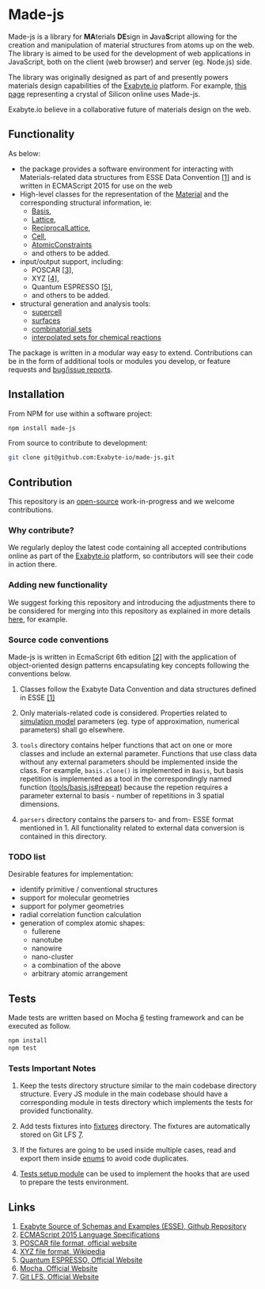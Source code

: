 # Made-js

Made-js is a library for **MA**terials **DE**sign in **J**ava**S**cript allowing for the creation and manipulation of material structures from atoms up on the web. The library is aimed to be used for the development of web applications in JavaScript, both on the client (web browser) and server (eg. Node.js) side.

The library was originally designed as part of and presently powers materials design capabilities of the [Exabyte.io](https://exabyte.io) platform. For example, [this page](https://platform.exabyte.io/demo/materials/n3HSzCmyoctgJFGGE) representing a crystal of Silicon online uses Made-js.

Exabyte.io believe in a collaborative future of materials design on the web.

## Functionality

As below:

- the package provides a software environment for interacting with Materials-related data structures from ESSE Data Convention [[1]](#links) and is written in ECMAScript 2015 for use on the web
- High-level classes for the representation of the [Material](src/material.js) and the corresponding structural information, ie:
    - [Basis](src/basis/basis.js), 
    - [Lattice](src/lattice/lattice.js), 
    - [ReciprocalLattice](src/lattice/reciprocal/lattice_reciprocal.js), 
    - [Cell](src/cell/cell.js), 
    - [AtomicConstraints](src/constraints/constraints.js) 
    - and others to be added.
- input/output support, including:
    - POSCAR [[3]](#links), 
    - XYZ [[4]](#links),
    - Quantum ESPRESSO [[5]](#links),
    - and others to be added.
- structural generation and analysis tools:
    - [supercell](src/tools/supercell.js)
    - [surfaces](src/tools/surface.js)
    - [combinatorial sets](src/parsers/xyz_combinatorial_basis.js)
    - [interpolated sets for chemical reactions](src/tools/basis.js)

The package is written in a modular way easy to extend. Contributions can be in the form of additional tools or modules you develop, or feature requests and [bug/issue reports](https://help.github.com/articles/creating-an-issue/).

## Installation

From NPM for use within a software project:

```bash
npm install made-js

```

From source to contribute to development:

```bash
git clone git@github.com:Exabyte-io/made-js.git
```

## Contribution

This repository is an [open-source](LICENSE.md) work-in-progress and we welcome contributions.

### Why contribute?

We regularly deploy the latest code containing all accepted contributions online as part of the [Exabyte.io](https://exabyte.io) platform, so contributors will see their code in action there.

### Adding new functionality

We suggest forking this repository and introducing the adjustments there to be considered for merging into this repository as explained in more details [here](https://gist.github.com/Chaser324/ce0505fbed06b947d962), for example.

### Source code conventions

Made-js is written in EcmaScript 6th edition [[2]](#links) with the application of object-oriented design patterns encapsulating key concepts following the conventions below.

1. Classes follow the Exabyte Data Convention and data structures defined in ESSE [[1]](#links)

2. Only materials-related code is considered. Properties related to [simulation model](https://docs.exabyte.io/models/overview/) parameters (eg. type of approximation, numerical parameters) shall go elsewhere.

3. `tools` directory contains helper functions that act on one or more classes and include an external parameter. Functions that use class data without any external parameters should be implemented inside the class. For example, `basis.clone()` is implemented in `Basis`, but basis repetition is implemented as a tool in the correspondingly named function ([tools/basis.js#repeat](src/tools/basis.js)) because the repetion requires a parameter external to basis - number of repetitions in 3 spatial dimensions.

4. `parsers` directory contains the parsers to- and from- ESSE format mentioned in 1. All functionality related to external data conversion is contained in this directory. 


### TODO list

Desirable features for implementation:

- identify primitive / conventional structures
- support for molecular geometries
- support for polymer geometries
- radial correlation function calculation
- generation of complex atomic shapes:
    - fullerene
    - nanotube
    - nanowire
    - nano-cluster
    - a combination of the above
    - arbitrary atomic arrangement

## Tests

Made tests are written based on Mocha [6](#links) testing framework and can be executed as follow.

```bash
npm install
npm test
```

### Tests Important Notes

1. Keep the tests directory structure similar to the main codebase directory structure. Every JS module in the main codebase should have a corresponding module in tests directory which implements the tests for provided functionality.

2. Add tests fixtures into [fixtures](./tests/fixtures) directory. The fixtures are automatically stored on Git LFS [7](#links).

3. If the fixtures are going to be used inside multiple cases, read and export them inside [enums](./tests/enums.js) to avoid code duplicates.

4. [Tests setup module](./tests/setup.js) can be used to implement the hooks that are used to prepare the tests environment.

## Links

1. [Exabyte Source of Schemas and Examples (ESSE), Github Repository](https://github.com/exabyte-io/exabyte-esse)
2. [ECMAScript 2015 Language Specifications](https://www.ecma-international.org/ecma-262/6.0/)
3. [POSCAR file format, official website](https://cms.mpi.univie.ac.at/vasp/guide/node59.html)
4. [XYZ file format, Wikipedia](https://en.wikipedia.org/wiki/XYZ_file_format)
5. [Quantum ESPRESSO, Official Website](https://www.quantum-espresso.org/)
6. [Mocha, Official Website](https://mochajs.org/)
7. [Git LFS, Official Website](https://git-lfs.github.com/)
